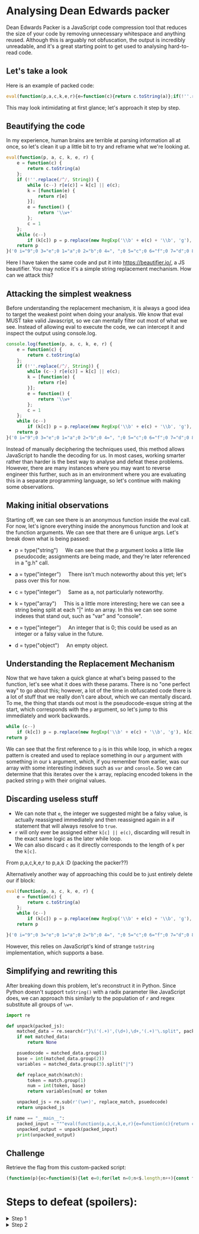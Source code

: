# Analysing Dean Edwards packer
Dean Edwards Packer is a JavaScript code compression tool that reduces the size of your code by removing unnecessary whitespace and anything reused. 
Although this is arguably not obfuscation, the output is incredibly unreadable, and it's a great starting point to get used to analysing hard-to-read code.

## Let's take a look
Here is an example of packed code:

```js
eval(function(p,a,c,k,e,r){e=function(c){return c.toString(a)};if(!''.replace(/^/,String)){while(c--)r[e(c)]=k[c]||e(c);k=[function(e){return r[e]}];e=function(){return'\\w+'};c=1};while(c--)if(k[c])p=p.replace(new RegExp('\\b'+e(c)+'\\b','g'),k[c]);return p}('0 i="9";0 3="e";0 1="a";0 2="b";0 4=", ";0 5="c";0 6="f";0 7="d";0 8="!";g.h(i+3+1+1+2+4+5+2+6+1+7+8)',19,19,'var|iii|iiii|ii|iiiii|iiiiii|iiiiiii|iiiiiiii|iiiiiiiii|H|l|o|W|||r|console|log|'.split('|'),0,{}))
```

This may look intimidating at first glance; let's approach it step by step.

## Beautifying the code
In my experience, human brains are terrible at parsing information all at once, so let's clean it up a little bit to try and reframe what we're looking at.
```js
eval(function(p, a, c, k, e, r) {
    e = function(c) {
        return c.toString(a)
    };
    if (!''.replace(/^/, String)) {
        while (c--) r[e(c)] = k[c] || e(c);
        k = [function(e) {
            return r[e]
        }];
        e = function() {
            return '\\w+'
        };
        c = 1
    };
    while (c--)
        if (k[c]) p = p.replace(new RegExp('\\b' + e(c) + '\\b', 'g'), k[c]);
    return p
}('0 i="9";0 3="e";0 1="a";0 2="b";0 4=", ";0 5="c";0 6="f";0 7="d";0 8="!";g.h(i+3+1+1+2+4+5+2+6+1+7+8)', 19, 19, 'var|iii|iiii|ii|iiiii|iiiiii|iiiiiii|iiiiiiii|iiiiiiiii|H|l|o|W|||r|console|log|'.split('|'), 0, {}))
```

Here I have taken the same code and put it into https://beautifier.io/, a JS beautifier.
You may notice it's a simple string replacement mechanism. How can we attack this?

## Attacking the simplest weakness
Before understanding the replacement mechanism, it is always a good idea to target the weakest point when doing your analysis. We know that eval MUST take valid Javascript, so we can mentally filter out most of what we see.
Instead of allowing eval to execute the code, we can intercept it and inspect the output using console.log.

```js
console.log(function(p, a, c, k, e, r) {
    e = function(c) {
        return c.toString(a)
    };
    if (!''.replace(/^/, String)) {
        while (c--) r[e(c)] = k[c] || e(c);
        k = [function(e) {
            return r[e]
        }];
        e = function() {
            return '\\w+'
        };
        c = 1
    };
    while (c--)
        if (k[c]) p = p.replace(new RegExp('\\b' + e(c) + '\\b', 'g'), k[c]);
    return p
}('0 i="9";0 3="e";0 1="a";0 2="b";0 4=", ";0 5="c";0 6="f";0 7="d";0 8="!";g.h(i+3+1+1+2+4+5+2+6+1+7+8)', 19, 19, 'var|iii|iiii|ii|iiiii|iiiiii|iiiiiii|iiiiiiii|iiiiiiiii|H|l|o|W|||r|console|log|'.split('|'), 0, {}));

```

Instead of manually deciphering the techniques used, this method allows JavaScript to handle the decoding for us.
In most cases, working smarter rather than harder is the best way to analyse and defeat these problems.
However, there are many instances where you may want to reverse engineer this further, such as in an environment where you are evaluating this in a separate programming language, so let's continue with making some observations.

## Making initial observations
Starting off, we can see there is an anonymous function inside the eval call.
For now, let's ignore everything inside the anonymous function and look at the function arguments. We can see that there are 6 unique args. Let's break down what is being passed:
- p = type("string")
    We can see that the p argument looks a little like pseudocode; assignments are being made, and they're later referenced in a "g.h" call.

- a = type("integer")
    There isn't much noteworthy about this yet; let's pass over this for now.

- c = type("integer")
    Same as a, not particularly noteworthy.

- k = type("array")
    This is a little more interesting; here we can see a string being split at each "|" into an array. In this we can see some indexes that stand out, such as "var" and "console".

- e = type("integer")
    An integer that is 0; this could be used as an integer or a falsy value in the future.

- d = type("object")
    An empty object.

## Understanding the Replacement Mechanism
Now that we have taken a quick glance at what's being passed to the function, let's see what it does with these params.
There is no "one perfect way" to go about this; however, a lot of the time in obfuscated code there is a lot of stuff that we really don't care about, which we can mentally discard. To me, the thing that stands out most is the pseudocode-esque string at the start, which corresponds with the `p` argument, so let's jump to this immediately and work backwards.

```js
while (c--)
    if (k[c]) p = p.replace(new RegExp('\\b' + e(c) + '\\b', 'g'), k[c]);
return p
```

We can see that the first reference to `p` is in this while loop, in which a regex pattern is created and used to replace something in our `p` argument with something in our `k` argument, which, if you remember from earlier, was our array with some interesting indexes such as `var` and `console`.
So we can determine that this iterates over the `k` array, replacing encoded tokens in the packed string `p` with their original values.

## Discarding useless stuff
- We can note that `e`, the integer we suggested might be a falsy value, is actually reassigned immediately and then reassigned again in a if statement that will always resolve to `true`.
- `r` will only ever be assigned either `k[c] || e(c)`, discarding will result in the exact same logic as the later while loop.
- We can also discard `c` as it directly corresponds to the length of `k` per the `k[c]`.

From p,a,c,k,e,r to p,a,k :D (packing the packer??)

Alternatively another way of approaching this could be to just entirely delete our if block:
```js
eval(function(p, a, c, k, e, r) {
    e = function(c) {
        return c.toString(a)
    };
    while (c--)
        if (k[c]) p = p.replace(new RegExp('\\b' + e(c) + '\\b', 'g'), k[c]);
    return p

}('0 i="9";0 3="e";0 1="a";0 2="b";0 4=", ";0 5="c";0 6="f";0 7="d";0 8="!";g.h(i+3+1+1+2+4+5+2+6+1+7+8)', 19, 19, 'var|iii|iiii|ii|iiiii|iiiiii|iiiiiii|iiiiiiii|iiiiiiiii|H|l|o|W|||r|console|log|'.split('|'), 0, {}))
```
However, this relies on JavaScript's kind of strange `toString` implementation, which supports a base.


## Simplifying and rewriting this
After breaking down this problem, let's reconstruct it in Python.
Since Python doesn't support `toString()` with a radix parameter like JavaScript does, we can approach this similarly to the population of `r` and regex substitute all groups of `\w+`.

```py
import re

def unpack(packed_js):
    matched_data = re.search(r"}\('(.+)',(\d+),\d+,'(.+)'\.split", packed_js)
    if not matched_data:
        return None

    psuedocode = matched_data.group(1)
    base = int(matched_data.group(2))
    variables = matched_data.group(3).split("|")

    def replace_match(match):
        token = match.group(1)
        num = int(token, base)
        return variables[num] or token

    unpacked_js = re.sub(r'(\w+)', replace_match, psuedocode)
    return unpacked_js

if name == "__main__":
    packed_input = """eval(function(p,a,c,k,e,r){e=function(c){return c.toString(a)};if(!''.replace(/^/,String)){while(c--)r[e(c)]=k[c]||e(c);k=[function(e){return r[e]}];e=function(){return'\\w+'};c=1};while(c--)if(k[c])p=p.replace(new RegExp('\\b'+e(c)+'\\b','g'),k[c]);return p}('0 i="9";0 3="e";0 1="a";0 2="b";0 4=", ";0 5="c";0 6="f";0 7="d";0 8="!";g.h(i+3+1+1+2+4+5+2+6+1+7+8)',19,19,'var|iii|iiii|ii|iiiii|iiiiii|iiiiiii|iiiiiiii|iiiiiiiii|H|l|o|W|||r|console|log|'.split('|'),0,{}))"""
    unpacked_output = unpack(packed_input)
    print(unpacked_output)
```

## Challenge
Retrieve the flag from this custom-packed script:
```js
(function(p){ec=function($){let e=0;for(let n=0;n<$.length;n++){const t="0123456789abcdefghijklmnopqrstuvwxyzABCDEFGHIJKLMNOPQRSTUVWXYZ".indexOf($[n]);if(-1===t)return-1;e=62*e+t}return e};const[d,c]=p.split("|"),dc=d.split(","),u=c.replace(/\$\$([0-9a-zA-Z]+)/g,(($,n)=>(e=ec(n),e>=0&&e<dc.length?dc[e]:$)));eval(u)})('const,isAdmin,false,function,validateUser,name,if,return,You,do,not,have,permission,to,access,this,resource,This,incident,will,be,reported,flag,h3110,console,log|\n$$0 $$1 = $$2;\n$$3 $$4($$5) {\n    $$6 (!$$1) $$7 "$$8 $$9 $$a $$b $$c $$d $$e $$f $$g. $$h $$i $$j $$k $$l.";\n    $$7 "$$m{$$n-4dm1n1str4t0r}";\n}\n$$o.$$p($$4());\n');
```

# Steps to defeat (spoilers):
<details>
  <summary>Step 1</summary>
  
  Replace the eval with console.log.
</details>

<details>
  <summary>Step 2</summary>
  
  Evaluate the code.
</details>